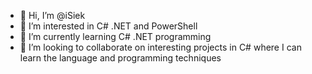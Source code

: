 - 👋 Hi, I’m @iSiek
- 👀 I’m interested in C# .NET and PowerShell
- 🌱 I’m currently learning C# .NET programming
- 💞️ I’m looking to collaborate on interesting projects in C# where I can learn the language and programming techniques

<!---
iSiek/iSiek is a ✨ special ✨ repository because its `README.md` (this file) appears on your GitHub profile.
You can click the Preview link to take a look at your changes.
--->
